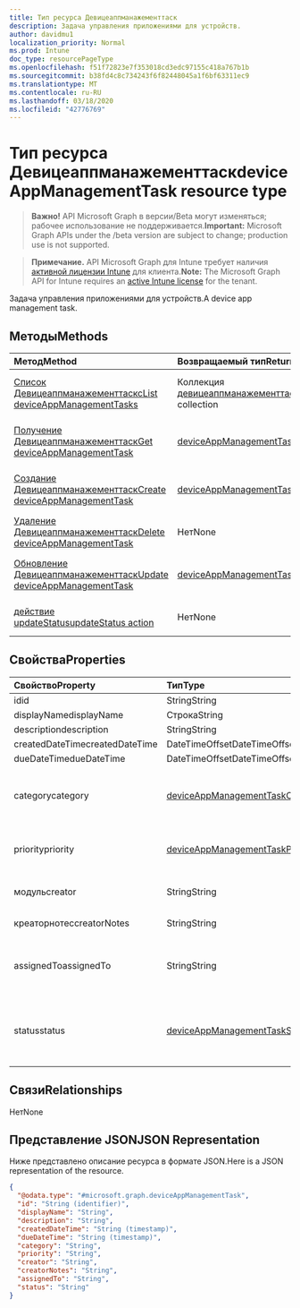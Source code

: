 ```yaml
---
title: Тип ресурса Девицеаппманажементтаск
description: Задача управления приложениями для устройств.
author: davidmu1
localization_priority: Normal
ms.prod: Intune
doc_type: resourcePageType
ms.openlocfilehash: f51f72823e7f353018cd3edc97155c418a767b1b
ms.sourcegitcommit: b38fd4c8c734243f6f82448045a1f6bf63311ec9
ms.translationtype: MT
ms.contentlocale: ru-RU
ms.lasthandoff: 03/18/2020
ms.locfileid: "42776769"
---
```

# <a name="deviceappmanagementtask-resource-type"></a><span data-ttu-id="ade86-103">Тип ресурса Девицеаппманажементтаск</span><span class="sxs-lookup"><span data-stu-id="ade86-103">deviceAppManagementTask resource type</span></span>

> <span data-ttu-id="ade86-104">**Важно!** API Microsoft Graph в версии/Beta могут изменяться; рабочее использование не поддерживается.</span><span class="sxs-lookup"><span data-stu-id="ade86-104">**Important:** Microsoft Graph APIs under the /beta version are subject to change; production use is not supported.</span></span>

> <span data-ttu-id="ade86-105">**Примечание.** API Microsoft Graph для Intune требует наличия [активной лицензии Intune](https://go.microsoft.com/fwlink/?linkid=839381) для клиента.</span><span class="sxs-lookup"><span data-stu-id="ade86-105">**Note:** The Microsoft Graph API for Intune requires an [active Intune license](https://go.microsoft.com/fwlink/?linkid=839381) for the tenant.</span></span>

<span data-ttu-id="ade86-106">Задача управления приложениями для устройств.</span><span class="sxs-lookup"><span data-stu-id="ade86-106">A device app management task.</span></span>

## <a name="methods"></a><span data-ttu-id="ade86-107">Методы</span><span class="sxs-lookup"><span data-stu-id="ade86-107">Methods</span></span>
|<span data-ttu-id="ade86-108">Метод</span><span class="sxs-lookup"><span data-stu-id="ade86-108">Method</span></span>|<span data-ttu-id="ade86-109">Возвращаемый тип</span><span class="sxs-lookup"><span data-stu-id="ade86-109">Return Type</span></span>|<span data-ttu-id="ade86-110">Описание</span><span class="sxs-lookup"><span data-stu-id="ade86-110">Description</span></span>|
|:---|:---|:---|
|[<span data-ttu-id="ade86-111">Список Девицеаппманажементтаскс</span><span class="sxs-lookup"><span data-stu-id="ade86-111">List deviceAppManagementTasks</span></span>](../api/intune-partnerintegration-deviceappmanagementtask-list.md)|<span data-ttu-id="ade86-112">Коллекция [девицеаппманажементтаск](../resources/intune-partnerintegration-deviceappmanagementtask.md)</span><span class="sxs-lookup"><span data-stu-id="ade86-112">[deviceAppManagementTask](../resources/intune-partnerintegration-deviceappmanagementtask.md) collection</span></span>|<span data-ttu-id="ade86-113">Список свойств и связей объектов [девицеаппманажементтаск](../resources/intune-partnerintegration-deviceappmanagementtask.md) .</span><span class="sxs-lookup"><span data-stu-id="ade86-113">List properties and relationships of the [deviceAppManagementTask](../resources/intune-partnerintegration-deviceappmanagementtask.md) objects.</span></span>|
|[<span data-ttu-id="ade86-114">Получение Девицеаппманажементтаск</span><span class="sxs-lookup"><span data-stu-id="ade86-114">Get deviceAppManagementTask</span></span>](../api/intune-partnerintegration-deviceappmanagementtask-get.md)|[<span data-ttu-id="ade86-115">deviceAppManagementTask</span><span class="sxs-lookup"><span data-stu-id="ade86-115">deviceAppManagementTask</span></span>](../resources/intune-partnerintegration-deviceappmanagementtask.md)|<span data-ttu-id="ade86-116">Чтение свойств и связей объекта [девицеаппманажементтаск](../resources/intune-partnerintegration-deviceappmanagementtask.md) .</span><span class="sxs-lookup"><span data-stu-id="ade86-116">Read properties and relationships of the [deviceAppManagementTask](../resources/intune-partnerintegration-deviceappmanagementtask.md) object.</span></span>|
|[<span data-ttu-id="ade86-117">Создание Девицеаппманажементтаск</span><span class="sxs-lookup"><span data-stu-id="ade86-117">Create deviceAppManagementTask</span></span>](../api/intune-partnerintegration-deviceappmanagementtask-create.md)|[<span data-ttu-id="ade86-118">deviceAppManagementTask</span><span class="sxs-lookup"><span data-stu-id="ade86-118">deviceAppManagementTask</span></span>](../resources/intune-partnerintegration-deviceappmanagementtask.md)|<span data-ttu-id="ade86-119">Создание нового объекта [девицеаппманажементтаск](../resources/intune-partnerintegration-deviceappmanagementtask.md) .</span><span class="sxs-lookup"><span data-stu-id="ade86-119">Create a new [deviceAppManagementTask](../resources/intune-partnerintegration-deviceappmanagementtask.md) object.</span></span>|
|[<span data-ttu-id="ade86-120">Удаление Девицеаппманажементтаск</span><span class="sxs-lookup"><span data-stu-id="ade86-120">Delete deviceAppManagementTask</span></span>](../api/intune-partnerintegration-deviceappmanagementtask-delete.md)|<span data-ttu-id="ade86-121">Нет</span><span class="sxs-lookup"><span data-stu-id="ade86-121">None</span></span>|<span data-ttu-id="ade86-122">Удаляет объект [девицеаппманажементтаск](../resources/intune-partnerintegration-deviceappmanagementtask.md).</span><span class="sxs-lookup"><span data-stu-id="ade86-122">Deletes a [deviceAppManagementTask](../resources/intune-partnerintegration-deviceappmanagementtask.md).</span></span>|
|[<span data-ttu-id="ade86-123">Обновление Девицеаппманажементтаск</span><span class="sxs-lookup"><span data-stu-id="ade86-123">Update deviceAppManagementTask</span></span>](../api/intune-partnerintegration-deviceappmanagementtask-update.md)|[<span data-ttu-id="ade86-124">deviceAppManagementTask</span><span class="sxs-lookup"><span data-stu-id="ade86-124">deviceAppManagementTask</span></span>](../resources/intune-partnerintegration-deviceappmanagementtask.md)|<span data-ttu-id="ade86-125">Обновление свойств объекта [девицеаппманажементтаск](../resources/intune-partnerintegration-deviceappmanagementtask.md) .</span><span class="sxs-lookup"><span data-stu-id="ade86-125">Update the properties of a [deviceAppManagementTask](../resources/intune-partnerintegration-deviceappmanagementtask.md) object.</span></span>|
|[<span data-ttu-id="ade86-126">действие updateStatus</span><span class="sxs-lookup"><span data-stu-id="ade86-126">updateStatus action</span></span>](../api/intune-partnerintegration-deviceappmanagementtask-updatestatus.md)|<span data-ttu-id="ade86-127">Нет</span><span class="sxs-lookup"><span data-stu-id="ade86-127">None</span></span>|<span data-ttu-id="ade86-128">Задайте состояние задачи и вложите заметку.</span><span class="sxs-lookup"><span data-stu-id="ade86-128">Set the task's status and attach a note.</span></span>|

## <a name="properties"></a><span data-ttu-id="ade86-129">Свойства</span><span class="sxs-lookup"><span data-stu-id="ade86-129">Properties</span></span>
|<span data-ttu-id="ade86-130">Свойство</span><span class="sxs-lookup"><span data-stu-id="ade86-130">Property</span></span>|<span data-ttu-id="ade86-131">Тип</span><span class="sxs-lookup"><span data-stu-id="ade86-131">Type</span></span>|<span data-ttu-id="ade86-132">Описание</span><span class="sxs-lookup"><span data-stu-id="ade86-132">Description</span></span>|
|:---|:---|:---|
|<span data-ttu-id="ade86-133">id</span><span class="sxs-lookup"><span data-stu-id="ade86-133">id</span></span>|<span data-ttu-id="ade86-134">String</span><span class="sxs-lookup"><span data-stu-id="ade86-134">String</span></span>|<span data-ttu-id="ade86-135">Ключ объекта.</span><span class="sxs-lookup"><span data-stu-id="ade86-135">The entity key.</span></span>|
|<span data-ttu-id="ade86-136">displayName</span><span class="sxs-lookup"><span data-stu-id="ade86-136">displayName</span></span>|<span data-ttu-id="ade86-137">Строка</span><span class="sxs-lookup"><span data-stu-id="ade86-137">String</span></span>|<span data-ttu-id="ade86-138">Имя.</span><span class="sxs-lookup"><span data-stu-id="ade86-138">The name.</span></span>|
|<span data-ttu-id="ade86-139">description</span><span class="sxs-lookup"><span data-stu-id="ade86-139">description</span></span>|<span data-ttu-id="ade86-140">String</span><span class="sxs-lookup"><span data-stu-id="ade86-140">String</span></span>|<span data-ttu-id="ade86-141">Описание.</span><span class="sxs-lookup"><span data-stu-id="ade86-141">The description.</span></span>|
|<span data-ttu-id="ade86-142">createdDateTime</span><span class="sxs-lookup"><span data-stu-id="ade86-142">createdDateTime</span></span>|<span data-ttu-id="ade86-143">DateTimeOffset</span><span class="sxs-lookup"><span data-stu-id="ade86-143">DateTimeOffset</span></span>|<span data-ttu-id="ade86-144">Дата создания.</span><span class="sxs-lookup"><span data-stu-id="ade86-144">The created date.</span></span>|
|<span data-ttu-id="ade86-145">dueDateTime</span><span class="sxs-lookup"><span data-stu-id="ade86-145">dueDateTime</span></span>|<span data-ttu-id="ade86-146">DateTimeOffset</span><span class="sxs-lookup"><span data-stu-id="ade86-146">DateTimeOffset</span></span>|<span data-ttu-id="ade86-147">Дата выполнения.</span><span class="sxs-lookup"><span data-stu-id="ade86-147">The due date.</span></span>|
|<span data-ttu-id="ade86-148">category</span><span class="sxs-lookup"><span data-stu-id="ade86-148">category</span></span>|[<span data-ttu-id="ade86-149">deviceAppManagementTaskCategory</span><span class="sxs-lookup"><span data-stu-id="ade86-149">deviceAppManagementTaskCategory</span></span>](../resources/intune-partnerintegration-deviceappmanagementtaskcategory.md)|<span data-ttu-id="ade86-150">Категория.</span><span class="sxs-lookup"><span data-stu-id="ade86-150">The category.</span></span> <span data-ttu-id="ade86-151">Возможные значения: `unknown`, `advancedThreatProtection`.</span><span class="sxs-lookup"><span data-stu-id="ade86-151">Possible values are: `unknown`, `advancedThreatProtection`.</span></span>|
|<span data-ttu-id="ade86-152">priority</span><span class="sxs-lookup"><span data-stu-id="ade86-152">priority</span></span>|[<span data-ttu-id="ade86-153">deviceAppManagementTaskPriority</span><span class="sxs-lookup"><span data-stu-id="ade86-153">deviceAppManagementTaskPriority</span></span>](../resources/intune-partnerintegration-deviceappmanagementtaskpriority.md)|<span data-ttu-id="ade86-154">Приоритет.</span><span class="sxs-lookup"><span data-stu-id="ade86-154">The priority.</span></span> <span data-ttu-id="ade86-155">Возможные значения: `none`, `high`, `low`.</span><span class="sxs-lookup"><span data-stu-id="ade86-155">Possible values are: `none`, `high`, `low`.</span></span>|
|<span data-ttu-id="ade86-156">модуль</span><span class="sxs-lookup"><span data-stu-id="ade86-156">creator</span></span>|<span data-ttu-id="ade86-157">String</span><span class="sxs-lookup"><span data-stu-id="ade86-157">String</span></span>|<span data-ttu-id="ade86-158">Адрес электронной почты создателя.</span><span class="sxs-lookup"><span data-stu-id="ade86-158">The email address of the creator.</span></span>|
|<span data-ttu-id="ade86-159">креаторнотес</span><span class="sxs-lookup"><span data-stu-id="ade86-159">creatorNotes</span></span>|<span data-ttu-id="ade86-160">String</span><span class="sxs-lookup"><span data-stu-id="ade86-160">String</span></span>|<span data-ttu-id="ade86-161">Заметки автора.</span><span class="sxs-lookup"><span data-stu-id="ade86-161">Notes from the creator.</span></span>|
|<span data-ttu-id="ade86-162">assignedTo</span><span class="sxs-lookup"><span data-stu-id="ade86-162">assignedTo</span></span>|<span data-ttu-id="ade86-163">String</span><span class="sxs-lookup"><span data-stu-id="ade86-163">String</span></span>|<span data-ttu-id="ade86-164">Имя или электронная почта администратора, которому назначена эта задача.</span><span class="sxs-lookup"><span data-stu-id="ade86-164">The name or email of the admin this task is assigned to.</span></span>|
|<span data-ttu-id="ade86-165">status</span><span class="sxs-lookup"><span data-stu-id="ade86-165">status</span></span>|[<span data-ttu-id="ade86-166">deviceAppManagementTaskStatus</span><span class="sxs-lookup"><span data-stu-id="ade86-166">deviceAppManagementTaskStatus</span></span>](../resources/intune-partnerintegration-deviceappmanagementtaskstatus.md)|<span data-ttu-id="ade86-167">Состояние.</span><span class="sxs-lookup"><span data-stu-id="ade86-167">The status.</span></span> <span data-ttu-id="ade86-168">Возможные значения: `unknown`, `pending`, `active`, `completed`, `rejected`.</span><span class="sxs-lookup"><span data-stu-id="ade86-168">Possible values are: `unknown`, `pending`, `active`, `completed`, `rejected`.</span></span>|

## <a name="relationships"></a><span data-ttu-id="ade86-169">Связи</span><span class="sxs-lookup"><span data-stu-id="ade86-169">Relationships</span></span>
<span data-ttu-id="ade86-170">Нет</span><span class="sxs-lookup"><span data-stu-id="ade86-170">None</span></span>

## <a name="json-representation"></a><span data-ttu-id="ade86-171">Представление JSON</span><span class="sxs-lookup"><span data-stu-id="ade86-171">JSON Representation</span></span>
<span data-ttu-id="ade86-172">Ниже представлено описание ресурса в формате JSON.</span><span class="sxs-lookup"><span data-stu-id="ade86-172">Here is a JSON representation of the resource.</span></span>
<!-- {
  "blockType": "resource",
  "keyProperty": "id",
  "@odata.type": "microsoft.graph.deviceAppManagementTask"
}
-->
``` json
{
  "@odata.type": "#microsoft.graph.deviceAppManagementTask",
  "id": "String (identifier)",
  "displayName": "String",
  "description": "String",
  "createdDateTime": "String (timestamp)",
  "dueDateTime": "String (timestamp)",
  "category": "String",
  "priority": "String",
  "creator": "String",
  "creatorNotes": "String",
  "assignedTo": "String",
  "status": "String"
}
```



